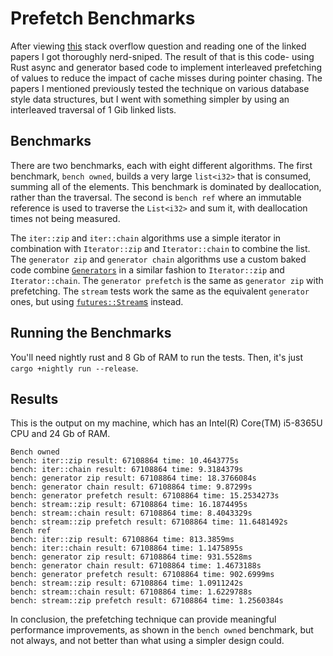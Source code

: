 # Prefetch Benchmarks

After viewing [this](https://stackoverflow.com/questions/72297210/prefetching-and-yielding-to-hide-cache-misses-in-rust) stack overflow question and reading one of the linked papers I got thoroughly nerd-sniped. The result of that is this code- using Rust async and generator based code to implement interleaved prefetching of values to reduce the impact of cache misses during pointer chasing. The papers I mentioned previously tested the technique on various database style data structures, but I went with something simpler by using an interleaved traversal of 1 Gib linked lists.

## Benchmarks

There are two benchmarks, each with eight different algorithms. The first benchmark, `bench owned`, builds a very large `list<i32>` that is consumed, summing all of the elements. This benchmark is dominated by deallocation, rather than the traversal. The second is `bench ref` where an immutable reference is used to traverse the `List<i32>` and sum it, with deallocation times not being measured.

The `iter::zip` and `iter::chain` algorithms use a simple iterator in combination with `Iterator::zip` and `Iterator::chain` to combine the list. The `generator zip` and `generator chain` algorithms use a custom baked code combine [`Generators`](https://doc.rust-lang.org/beta/unstable-book/language-features/generators.html) in a similar fashion to `Iterator::zip` and `Iterator::chain`. The `generator prefetch` is the same as `generator zip` with prefetching. The `stream` tests work the same as the equivalent `generator` ones, but using [`futures::Stream`s](https://docs.rs/futures/latest/futures/stream/trait.Stream.html) instead.

## Running the Benchmarks

You'll need nightly rust and 8 Gb of RAM to run the tests. Then, it's just `cargo +nightly run --release`.

## Results

This is the output on my machine, which has an Intel(R) Core(TM) i5-8365U CPU and 24 Gb of RAM.

```
Bench owned
bench: iter::zip result: 67108864 time: 10.4643775s
bench: iter::chain result: 67108864 time: 9.3184379s
bench: generator zip result: 67108864 time: 18.3766084s
bench: generator chain result: 67108864 time: 9.87299s
bench: generator prefetch result: 67108864 time: 15.2534273s
bench: stream::zip result: 67108864 time: 16.1874495s
bench: stream::chain result: 67108864 time: 8.4043329s
bench: stream::zip prefetch result: 67108864 time: 11.6481492s
Bench ref
bench: iter::zip result: 67108864 time: 813.3859ms
bench: iter::chain result: 67108864 time: 1.1475895s
bench: generator zip result: 67108864 time: 931.5528ms
bench: generator chain result: 67108864 time: 1.4673188s
bench: generator prefetch result: 67108864 time: 902.6999ms
bench: stream::zip result: 67108864 time: 1.0911242s
bench: stream::chain result: 67108864 time: 1.6229788s
bench: stream::zip prefetch result: 67108864 time: 1.2560384s
```

In conclusion, the prefetching technique can provide meaningful performance improvements, as shown in the `bench owned` benchmark, but not always, and not better than what using a simpler design could.
